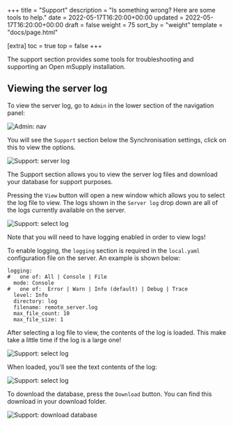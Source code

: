 +++
title = "Support"
description = "Is something wrong? Here are some tools to help."
date = 2022-05-17T16:20:00+00:00
updated = 2022-05-17T16:20:00+00:00
draft = false
weight = 75
sort_by = "weight"
template = "docs/page.html"

[extra]
toc = true
top = false
+++

The support section provides some tools for troubleshooting and supporting an Open mSupply installation.


## Viewing the server log

To view the server log, go to `Admin` in the lower section of the navigation panel: 

![Admin: nav](/docs/administration/images/admin_nav.png)

You will see the `Support` section below the Synchronisation settings, click on this to view the options.

![Support: server log](/docs/administration/images/support_server_log.png)

The Support section allows you to view the server log files and download your database for support purposes.

Pressing the `View` button will open a new window which allows you to select the log file to view. The logs shown in the `Server log` drop down are all of the logs currently available on the server.

![Support: select log](/docs/administration/images/support_select_log.png)

<div class="note">Note that you will need to have logging enabled in order to view logs!</div>

To enable logging, the `logging` section is required in the `local.yaml` configuration file on the server. An example is shown below:

```
logging:
#   one of: All | Console | File
  mode: Console
#   one of:  Error | Warn | Info (default) | Debug | Trace
  level: Info
  directory: log
  filename: remote_server.log
  max_file_count: 10
  max_file_size: 1
```
After selecting a log file to view, the contents of the log is loaded. This make take a little time if the log is a large one!

![Support: select log](/docs/administration/images/support_log_loading.png)

When loaded, you'll see the text contents of the log:

![Support: select log](/docs/administration/images/support_log_contents.png)

To download the database, press the `Download` button. You can find this download in your download folder.

![Support: download database](/docs/administration/images/download_database.png)